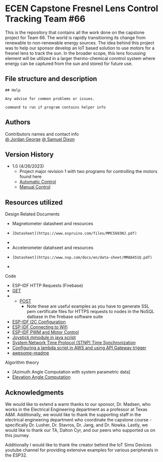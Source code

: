 # ECEN Capstone Fresnel Lens Control Tracking Team #66

This is the repository that contains all the work done on the capstone project for Team 66.
The world is rapidly transitioning its change from renewable to non-renewable energy sources.
The idea behind this project was to help our sponsor develop an IoT based solution to use motors
for a fresnel lens to track the sun. In the broader scope, this lens focussing element will be 
utilized in a larger thermo-chemical conntrol system where energy can be captured from the sun 
and stored for future use.

## File structure and description

```
## Help

Any advise for common problems or issues.

command to run if program contains helper info
```

## Authors

Contributors names and contact info  
[@ Jordan George](jgeorge5@tamu.edu)
[@ Samuel Dixon](samueldixon@tamu.edu)

## Version History

* 1.0 (4/26/2023)
    * Project major revision 1 with two programs for controlling the motors found here
    *    [Automatic Control]()
    *    [Manual Control]()


## Resources utilized

Design Related Documents
* Magnetometer datasheet and resources
*     [Datasheet](https://www.espruino.com/files/MMC5603NJ.pdf)
*     
* Accelerometer datahseet and resources
*     [Datasheet](https://www.nxp.com/docs/en/data-sheet/MMA8451Q.pdf)
* 



Code
* ESP-IDF HTTP Requests (Firebase)
*  [GET](https://www.youtube.com/watch?v=8uBIBfUBCt8)
*  * [POST](https://www.youtube.com/watch?v=99McYBmKcTw)
     * Note these are useful examples as you have to generate SSL pem certificate files for HTTPS requests to nodes in the NoSQL datbase in the firebase              software suite
* [ESP-IDF I2C Configuration]()
* [ESP-IDF Connecting to Wifi](https://www.youtube.com/@simsiotdevices6219)
* [ESP-IDF PWM and Motor Control](https://docs.espressif.com/projects/esp-idf/en/latest/esp32/api-reference/peripherals/mcpwm.html)
* [Joystick mmodule in java script](https://github.com/bobboteck/JoyStick)
* [System Network Time Protocol (STNP) Time Synchronization](https://techtutorialsx.com/2021/09/01/esp32-system-time-and-sntp/)
* [Configuring a lambda script in AWS and using API Gateway trigger](https://docs.aws.amazon.com/lambda/latest/dg/services-apigateway.html)
* [awesome-readme](https://github.com/matiassingers/awesome-readme)

Algorithm theory
* [Azimuth Angle Computation with system parametric data]
* [Elevation Angle Computation](https://www.cuemath.com/trigonometry/angle-of-elevation/)


## Acknowledgments
We would like to extend a warm thanks to our sponsor, Dr. Madsen, who works in the Electrical Engineering 
department as a professor at Texas A&M. Additionally, we would like to thank the supporting staff in the
electrical engineering department who coordinate the capstone course - specifically Dr. Lusher, Dr. Stavros,
Dr. Jang, and Dr. Nowka. Lastly, we would like to thank our TA, Dalton Cyr, and our peers who supported us on 
this journey. 

Additionally I would like to thank the creator behind the IoT Sims Devices youtube channel for providing extensive examples for various peripherals in the ESP32.

